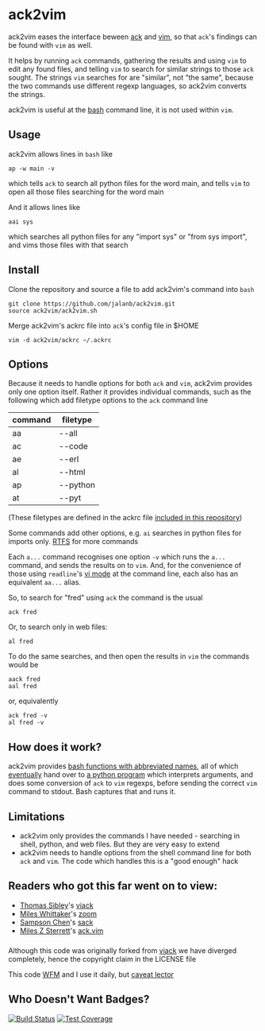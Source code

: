# ack2vim

ack2vim eases the interface beween [ack](http://beyondgrep.com/) and [vim](http://www.vim.org/), so that `ack`'s findings can be found with `vim` as well.

It helps by running `ack` commands, gathering the results and using `vim` to edit any found files, and telling `vim` to search for similar strings to those `ack` sought. The strings `vim` searches for are "similar", not "the same", because the two commands use different regexp languages, so ack2vim converts the strings.

ack2vim is useful at the [bash](https://www.gnu.org/software/bash/) command line, it is not used within `vim`.

## Usage

ack2vim allows lines in `bash` like

```shell
ap -w main -v
```

which tells `ack` to search all python files for the word main, and tells `vim` to open all those files searching for the word main

And it allows lines like

```shell
aai sys
```

which searches all python files for any "import sys" or "from sys import", and vims those files with that search
## Install

Clone the repository and source a file to add ack2vim's command into `bash`
```shell
git clone https://github.com/jalanb/ack2vim.git
source ack2vim/ack2vim.sh
```

Merge ack2vim's ackrc file into `ack`'s config file in $HOME

```shell
vim -d ack2vim/ackrc ~/.ackrc
```

## Options
Because it needs to handle options for both `ack` and `vim`, ack2vim provides only one option itself. Rather it provides individual commands, such as the following which add filetype options to the `ack` command line

command | filetype
--------|---------
   aa   |  --all
   ac   |  --code
   ae   |  --erl
   al   |  --html
   ap   |  --python
   at   |  --pyt

(These filetypes are defined in the ackrc file [included in this repository](https://github.com/jalanb/ack2vim/blob/master/ackrc))

Some commands add other options, e.g. `ai` searches in python files for imports only. [RTFS](https://github.com/jalanb/ack2vim/blob/master/ack2vim) for more commands

Each `a...` command recognises one option `-v` which runs the `a...` command, and sends the results on to `vim`. And, for the convenience of those using `readline`'s [vi mode](http://tiswww.case.edu/php/chet/readline/rluserman.html#SEC22) at the command line, each also has an equivalent `aa...` alias.

So, to search for "fred" using `ack` the command is the usual

```shell
ack fred
```

Or, to search only in web files:

```shell
al fred
```

To do the same searches, and then open the results in `vim` the commands would be

```shell
aack fred
aal fred
```

or, equivalently

```shell
ack fred -v
al fred -v
```

## How does it work?

ack2vim provides [bash functions with abbreviated names](https://github.com/jalanb/ack2vim/blob/master/ack2vim.sh#L15), all of which [eventually](https://github.com/jalanb/ack2vim/blob/master/ack2vim.sh#L149) hand over to [a python program](https://github.com/jalanb/ack2vim/blob/master/ack_vack.py) which interprets arguments, and does some conversion of `ack` to `vim` regexps, before sending the correct `vim` command to stdout. Bash captures that and runs it.

## Limitations

* ack2vim only provides the commands I have needed - searching in shell, python, and web files. But they are very easy to extend
* ack2vim needs to handle options from the shell command line for both `ack` and `vim`. The code which handles this is a "good enough" hack

## Readers who got this far went on to view:

* [Thomas Sibley](http://tsibley.net/)'s [viack](https://github.com/tsibley/viack)
* [Miles Whittaker](https://plus.google.com/+MilesWhittaker_mjwhitta/about)'s [zoom](https://gitlab.com/mjwhitta/zoom)
* [Sampson Chen](http://sampsonchen.com/)'s [sack](https://github.com/sampson-chen/sack)
* [Miles Z Sterrett](http://mileszs.com/)'s [ack.vim](https://github.com/mileszs/ack.vim)

###
Although this code was originally forked from [viack](https://github.com/tsibley/viack) we have diverged completely, hence the copyright claim in the LICENSE file

This code [WFM](http://www.urbandictionary.com/define.php?term=wfm) and I use it daily, but [caveat lector](http://www.urbandictionary.com/define.php?term=ymmv)

Who Doesn't Want Badges?
------------------------

[![Build Status](https://travis-ci.org/jalanb/ack2vim.svg?branch=master)](https://travis-ci.org/jalanb/ack2vim)
[![Test Coverage](https://codecov.io/gh/jalanb/dotsite/branch/master/graph/badge.svg)](https://codecov.io/gh/jalanb/dotsite)
